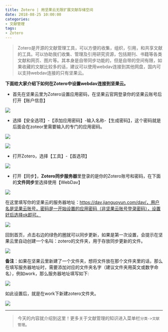 ```yaml
---
title: Zotero | 用坚果云无限扩展文献存储空间
date: 2018-08-25 10:00:00
categories:
- 文献管理
tags:
- Zotero
---
```




> Zotero是开源的文献管理工具，可以方便的收集，组织，引用，和共享文献的工具。可以协助我们收集、管理及引用研究资源，包括期刊、书籍等各类文献和网页、图片等。其本身是自带同步功能的，但是自带的空间有限，如果收藏的文献比较多的话，建议可以使用webdav连接到其他网盘，国内可以支持webdav连接的只有坚果云。

**下面给大家介绍下如何在Zotero中设置webdav连接到坚果云。**

*   首先在坚果云里为Zotero设置应用密码，在坚果云官网登录你的坚果云账号后打开【账户信息】

![](http://upload-images.jianshu.io/upload_images/2787497-7af9e6e5dd94e8ae?imageMogr2/auto-orient/strip%7CimageView2/2/w/1240)

*   选择【安全选项】-【添加应用密码】-输入名称-【生成密码】，这个密码就是后面会在zoteor里需要输入的专门的应用密码。

![](http://upload-images.jianshu.io/upload_images/2787497-5d69714cea78fc0f?imageMogr2/auto-orient/strip%7CimageView2/2/w/1240) 

![](http://upload-images.jianshu.io/upload_images/2787497-2c138979401abfac?imageMogr2/auto-orient/strip%7CimageView2/2/w/1240) 

*   打开Zotero，选择【工具】-【首选项】

![](http://upload-images.jianshu.io/upload_images/2787497-4d0a06778e3de41b?imageMogr2/auto-orient/strip%7CimageView2/2/w/1240 ) 

*   打开【同步】，**Zotero同步服务器**里登录的是你的Zotero账号和密码，在下面的**文件同步**里选择使用【WebDav】

![](http://upload-images.jianshu.io/upload_images/2787497-a765ce6e7c925d27?imageMogr2/auto-orient/strip%7CimageView2/2/w/1240 ) 

在这里填写你的坚果云的服务器地址：https://dav.jianguoyun.com/dav/，用户名是坚果云账号，密码是一开始设置的应用密码（非坚果云账号登录密码），设置好后选择ok即可。

![](http://upload-images.jianshu.io/upload_images/2787497-d230f5b7c3224beb?imageMogr2/auto-orient/strip%7CimageView2/2/w/1240)

回到首页，点击右边的绿色的圈就可以同步更新，如果是第一次设置，会提示在坚果云里自动创建一个名叫：zotero的文件夹，用于存放同步更新的文件。

![](http://upload-images.jianshu.io/upload_images/2787497-500be6c4e95e319f?imageMogr2/auto-orient/strip%7CimageView2/2/w/1240 ) 

**备注**：如果在坚果云里新建了一个文件夹，想将文件放在那个文件夹里的话，那么在填写服务器地址时，需要添加对应的文件夹名字（建议文件夹用英文或数字命名），例如work，那么服务器地址填写如下:

![](http://upload-images.jianshu.io/upload_images/2787497-9668dce5b5eda5ec?imageMogr2/auto-orient/strip%7CimageView2/2/w/1240 ) 

如此设置后，就是在work下新建zotero文件夹。

![](http://upload-images.jianshu.io/upload_images/2787497-a9a207374d0172cd?imageMogr2/auto-orient/strip%7CimageView2/2/w/1240) 

* * *

> 今天的内容就介绍到这里！更多关于文献管理的知识进入菜单栏`分类->文献管理`。